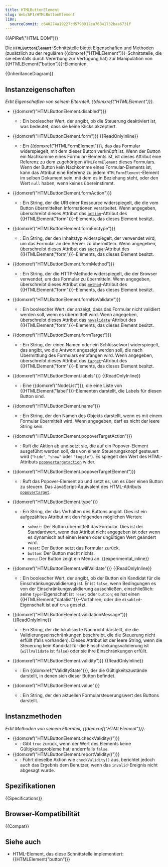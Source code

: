 ```yaml
---
title: HTMLButtonElement
slug: Web/API/HTMLButtonElement
l10n:
  sourceCommit: c640274a19227cd5790912ea76841732baa6731f
---
```


{{APIRef("HTML DOM")}}

Die **`HTMLButtonElement`**-Schnittstelle bietet Eigenschaften und Methoden (zusätzlich zu der regulären {{domxref("HTMLElement")}}-Schnittstelle, die sie ebenfalls durch Vererbung zur Verfügung hat) zur Manipulation von {{HTMLElement("button")}}-Elementen.

{{InheritanceDiagram}}

## Instanzeigenschaften

_Erbt Eigenschaften von seinem Elternteil, {{domxref("HTMLElement")}}._

- {{domxref("HTMLButtonElement.disabled")}}
  - : Ein boolescher Wert, der angibt, ob die Steuerung deaktiviert ist, was bedeutet, dass sie keine Klicks akzeptiert.
- {{domxref("HTMLButtonElement.form")}} {{ReadOnlyInline}}
  - : Ein {{domxref("HTMLFormElement")}}, das das Formular widerspiegelt, mit dem dieser Button verknüpft ist. Wenn der Button ein Nachkomme eines Formular-Elements ist, ist dieses Attribut eine Referenz zu dem zugehörigen `HTMLFormElement` dieses Formulars.
    Wenn der Button kein Nachkomme eines Formular-Elements ist, kann das Attribut eine Referenz zu jedem `HTMLFormElement`-Element im selben Dokument sein, mit dem es in Beziehung steht, oder den Wert `null` haben, wenn keines übereinstimmt.
- {{domxref("HTMLButtonElement.formAction")}}
  - : Ein String, der die URI einer Ressource widerspiegelt, die die vom Button übermittelten Informationen verarbeitet. Wenn angegeben, überschreibt dieses Attribut das [`action`](/de/docs/Web/HTML/Element/form#action)-Attribut des {{HTMLElement("form")}}-Elements, das dieses Element besitzt.
- {{domxref("HTMLButtonElement.formEnctype")}}
  - : Ein String, der den Inhaltstyp widerspiegelt, der verwendet wird, um das Formular an den Server zu übermitteln. Wenn angegeben, überschreibt dieses Attribut das [`enctype`](/de/docs/Web/HTML/Element/form#enctype)-Attribut des {{HTMLElement("form")}}-Elements, das dieses Element besitzt.
- {{domxref("HTMLButtonElement.formMethod")}}
  - : Ein String, der die HTTP-Methode widerspiegelt, die der Browser verwendet, um das Formular zu übermitteln. Wenn angegeben, überschreibt dieses Attribut das [`method`](/de/docs/Web/HTML/Element/form#method)-Attribut des {{HTMLElement("form")}}-Elements, das dieses Element besitzt.
- {{domxref("HTMLButtonElement.formNoValidate")}}
  - : Ein boolescher Wert, der anzeigt, dass das Formular nicht validiert werden soll, wenn es übermittelt wird. Wenn angegeben, überschreibt dieses Attribut das [`novalidate`](/de/docs/Web/HTML/Element/form#novalidate)-Attribut des {{HTMLElement("form")}}-Elements, das dieses Element besitzt.
- {{domxref("HTMLButtonElement.formTarget")}}
  - : Ein String, der einen Namen oder ein Schlüsselwort widerspiegelt, das angibt, wo die Antwort angezeigt werden soll, die nach Übermittlung des Formulars empfangen wird. Wenn angegeben, überschreibt dieses Attribut das [`target`](/de/docs/Web/HTML/Element/form#target)-Attribut des {{HTMLElement("form")}}-Elements, das dieses Element besitzt.
- {{domxref("HTMLButtonElement.labels")}} {{ReadOnlyInline}}
  - : Eine {{domxref("NodeList")}}, die eine Liste von {{HTMLElement("label")}}-Elementen darstellt, die Labels für diesen Button sind.
- {{domxref("HTMLButtonElement.name")}}
  - : Ein String, der den Namen des Objekts darstellt, wenn es mit einem Formular übermittelt wird. Wenn angegeben, darf es nicht der leere String sein.
- {{domxref("HTMLButtonElement.popoverTargetAction")}}
  - : Ruft die Aktion ab und setzt sie, die auf ein Popover-Element ausgeführt werden soll, das von einem Steuerungsknopf gesteuert wird (`"hide"`, `"show"` oder `"toggle"`). Es spiegelt den Wert des HTML-Attributs [`popovertargetaction`](/de/docs/Web/HTML/Element/button#popovertargetaction) wider.
- {{domxref("HTMLButtonElement.popoverTargetElement")}}
  - : Ruft das Popover-Element ab und setzt es, um es über einen Button zu steuern. Das JavaScript-Äquivalent des HTML-Attributs [`popovertarget`](/de/docs/Web/HTML/Element/button#popovertarget).
- {{domxref("HTMLButtonElement.type")}}

  - : Ein String, der das Verhalten des Buttons angibt. Dies ist ein aufgezähltes Attribut mit den folgenden möglichen Werten:

    - `submit`: Der Button übermittelt das Formular. Dies ist der Standardwert, wenn das Attribut nicht angegeben ist oder wenn es dynamisch auf einen leeren oder ungültigen Wert geändert wird.
    - `reset`: Der Button setzt das Formular zurück.
    - `button`: Der Button macht nichts.
    - `menu`: Der Button zeigt ein Menü an. {{experimental_inline}}

- {{domxref("HTMLButtonElement.willValidate")}} {{ReadOnlyInline}}
  - : Ein boolescher Wert, der angibt, ob der Button ein Kandidat für die Einschränkungsvalidierung ist. Er ist `false`, wenn Bedingungen es von der Einschränkungsvalidierung ausschließen, einschließlich: seine `type`-Eigenschaft ist `reset` oder `button`; es hat einen {{HTMLElement("datalist")}}-Vorfahren; oder die `disabled`-Eigenschaft ist auf `true` gesetzt.
- {{domxref("HTMLButtonElement.validationMessage")}} {{ReadOnlyInline}}
  - : Ein String, der die lokalisierte Nachricht darstellt, die die Validierungseinschränkungen beschreibt, die die Steuerung nicht erfüllt (falls vorhanden). Dieses Attribut ist der leere String, wenn die Steuerung kein Kandidat für die Einschränkungsvalidierung ist (`willValidate` ist `false`) oder sie ihre Einschränkungen erfüllt.
- {{domxref("HTMLButtonElement.validity")}} {{ReadOnlyInline}}
  - : Ein {{domxref("ValidityState")}}, der die Gültigkeitszustände darstellt, in denen sich dieser Button befindet.
- {{domxref("HTMLButtonElement.value")}}
  - : Ein String, der den aktuellen Formularsteuerungswert des Buttons darstellt.

## Instanzmethoden

_Erbt Methoden von seinem Elternteil, {{domxref("HTMLElement")}}_.

- {{domxref("HTMLButtonElement.checkValidity()")}}
  - : Gibt `true` zurück, wenn der Wert des Elements keine Gültigkeitsprobleme hat; andernfalls `false`.
- {{domxref("HTMLButtonElement.reportValidity()")}}
  - : Führt dieselbe Aktion wie `checkValidity()` aus, berichtet jedoch auch das Ergebnis dem Benutzer, wenn das `invalid`-Ereignis nicht abgesagt wurde.

## Spezifikationen

{{Specifications}}

## Browser-Kompatibilität

{{Compat}}

## Siehe auch

- HTML-Element, das diese Schnittstelle implementiert: {{HTMLElement("button")}}
